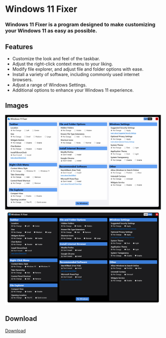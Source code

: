 # Windows 11 Fixer

### Windows 11 Fixer is a program designed to make customizing your Windows 11 as easy as possible.

## Features
- Customize the look and feel of the taskbar.
- Adjust the right-click context menu to your liking.
- Modify file explorer, and adjust file and folder options with ease.
- Install a variety of software, including commonly used internet browsers.
- Adjust a range of Windows Settings.
- Additional options to enhance your Windows 11 experience.

## Images
![screenshot](https://github.com/99natmar99/Windows-11-Fixer/blob/master/images/light.PNG)
![screenshot](https://github.com/99natmar99/Windows-11-Fixer/blob/master/images/dark.PNG)

## Download
[Download](https://github.com/99natmar99/Windows-11-Fixer/releases)

